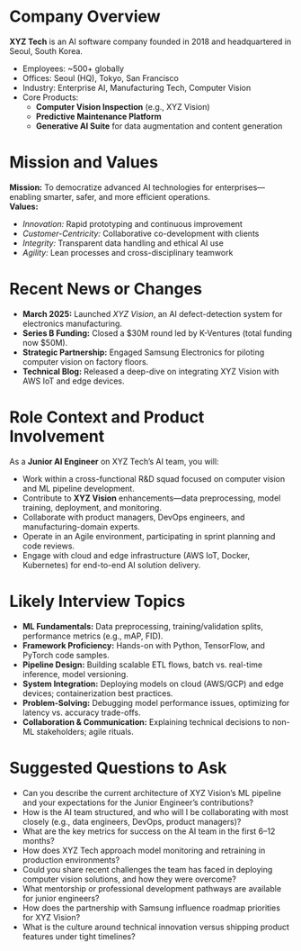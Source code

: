 # Company Overview
**XYZ Tech** is an AI software company founded in 2018 and headquartered in Seoul, South Korea.  
- Employees: ~500+ globally  
- Offices: Seoul (HQ), Tokyo, San Francisco  
- Industry: Enterprise AI, Manufacturing Tech, Computer Vision  
- Core Products:  
  - **Computer Vision Inspection** (e.g., XYZ Vision)  
  - **Predictive Maintenance Platform**  
  - **Generative AI Suite** for data augmentation and content generation

# Mission and Values
**Mission:** To democratize advanced AI technologies for enterprises—enabling smarter, safer, and more efficient operations.  
**Values:**  
- *Innovation:* Rapid prototyping and continuous improvement  
- *Customer-Centricity:* Collaborative co-development with clients  
- *Integrity:* Transparent data handling and ethical AI use  
- *Agility:* Lean processes and cross-disciplinary teamwork

# Recent News or Changes
- **March 2025:** Launched *XYZ Vision*, an AI defect-detection system for electronics manufacturing.  
- **Series B Funding:** Closed a $30M round led by K-Ventures (total funding now $50M).  
- **Strategic Partnership:** Engaged Samsung Electronics for piloting computer vision on factory floors.  
- **Technical Blog:** Released a deep-dive on integrating XYZ Vision with AWS IoT and edge devices.

# Role Context and Product Involvement
As a **Junior AI Engineer** on XYZ Tech’s AI team, you will:  
- Work within a cross-functional R&D squad focused on computer vision and ML pipeline development.  
- Contribute to **XYZ Vision** enhancements—data preprocessing, model training, deployment, and monitoring.  
- Collaborate with product managers, DevOps engineers, and manufacturing-domain experts.  
- Operate in an Agile environment, participating in sprint planning and code reviews.  
- Engage with cloud and edge infrastructure (AWS IoT, Docker, Kubernetes) for end-to-end AI solution delivery.

# Likely Interview Topics
- **ML Fundamentals:** Data preprocessing, training/validation splits, performance metrics (e.g., mAP, FID).  
- **Framework Proficiency:** Hands-on with Python, TensorFlow, and PyTorch code samples.  
- **Pipeline Design:** Building scalable ETL flows, batch vs. real-time inference, model versioning.  
- **System Integration:** Deploying models on cloud (AWS/GCP) and edge devices; containerization best practices.  
- **Problem-Solving:** Debugging model performance issues, optimizing for latency vs. accuracy trade-offs.  
- **Collaboration & Communication:** Explaining technical decisions to non-ML stakeholders; agile rituals.

# Suggested Questions to Ask
- Can you describe the current architecture of XYZ Vision’s ML pipeline and your expectations for the Junior Engineer’s contributions?  
- How is the AI team structured, and who will I be collaborating with most closely (e.g., data engineers, DevOps, product managers)?  
- What are the key metrics for success on the AI team in the first 6–12 months?  
- How does XYZ Tech approach model monitoring and retraining in production environments?  
- Could you share recent challenges the team has faced in deploying computer vision solutions, and how they were overcome?  
- What mentorship or professional development pathways are available for junior engineers?  
- How does the partnership with Samsung influence roadmap priorities for XYZ Vision?  
- What is the culture around technical innovation versus shipping product features under tight timelines?